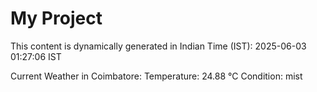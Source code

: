 # My Project

This content is dynamically generated in Indian Time (IST): 2025-06-03 01:27:06 IST


Current Weather in Coimbatore:
Temperature: 24.88 °C
Condition: mist

